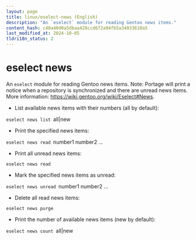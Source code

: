 ```yaml
---
layout: page
title: linux/eselect-news (English)
description: "An `eselect` module for reading Gentoo news items."
content_hash: c40a40d0a5dbaa428ccd672a94fb5a34933610a5
last_modified_at: 2024-10-05
tldri18n_status: 2
---
```

# eselect news

An `eselect` module for reading Gentoo news items.
Note: Portage will print a notice when a repository is synchronized and there are unread news items.
More information: <https://wiki.gentoo.org/wiki/Eselect#News>.

- List available news items with their numbers (all by default):

`eselect news list `<span class="tldr-var badge badge-pill bg-dark-lm bg-white-dm text-white-lm text-dark-dm font-weight-bold">all|new</span>

- Print the specified news items:

`eselect news read `<span class="tldr-var badge badge-pill bg-dark-lm bg-white-dm text-white-lm text-dark-dm font-weight-bold">number1 number2 ...</span>

- Print all unread news items:

`eselect news read`

- Mark the specified news items as unread:

`eselect news unread `<span class="tldr-var badge badge-pill bg-dark-lm bg-white-dm text-white-lm text-dark-dm font-weight-bold">number1 number2 ...</span>

- Delete all read news items:

`eselect news purge`

- Print the number of available news items (new by default):

`eselect news count `<span class="tldr-var badge badge-pill bg-dark-lm bg-white-dm text-white-lm text-dark-dm font-weight-bold">all|new</span>
